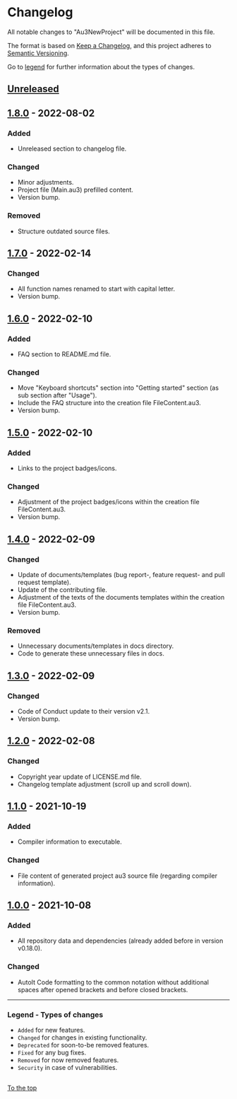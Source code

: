 #####

# Changelog

All notable changes to "Au3NewProject" will be documented in this file.

The format is based on [Keep a Changelog](https://keepachangelog.com/en/1.0.0/),
and this project adheres to [Semantic Versioning](https://semver.org/spec/v2.0.0.html).

Go to [legend](#legend---types-of-changes) for further information about the types of changes.

## [Unreleased]

## [1.8.0] - 2022-08-02

### Added

- Unreleased section to changelog file.

### Changed

- Minor adjustments.
- Project file (Main.au3) prefilled content.
- Version bump.

### Removed

- Structure outdated source files.

## [1.7.0] - 2022-02-14

### Changed

- All function names renamed to start with capital letter.
- Version bump.

## [1.6.0] - 2022-02-10

### Added

- FAQ section to README.md file.

### Changed

- Move "Keyboard shortcuts" section into "Getting started" section (as sub section after "Usage").
- Include the FAQ structure into the creation file FileContent.au3.
- Version bump.

## [1.5.0] - 2022-02-10

### Added

- Links to the project badges/icons.

### Changed

- Adjustment of the project badges/icons within the creation file FileContent.au3.
- Version bump.

## [1.4.0] - 2022-02-09

### Changed

- Update of documents/templates (bug report-, feature request- and pull request template).
- Update of the contributing file.
- Adjustment of the texts of the documents templates within the creation file FileContent.au3.
- Version bump.

### Removed

- Unnecessary documents/templates in docs directory.
- Code to generate these unnecessary files in docs.

## [1.3.0] - 2022-02-09

### Changed

- Code of Conduct update to their version v2.1.
- Version bump.

## [1.2.0] - 2022-02-08

### Changed

- Copyright year update of LICENSE.md file.
- Changelog template adjustment (scroll up and scroll down).

## [1.1.0] - 2021-10-19

### Added

- Compiler information to executable.

### Changed

- File content of generated project au3 source file (regarding compiler information).

## [1.0.0] - 2021-10-08

### Added

- All repository data and dependencies (already added before in version v0.18.0).

### Changed

- AutoIt Code formatting to the common notation without additional spaces after opened brackets and before closed brackets.

[Unreleased]: https://github.com/Sven-Seyfert/Au3NewProject/compare/v1.8.0...HEAD
[1.8.0]: https://github.com/Sven-Seyfert/Au3NewProject/compare/v1.7.0...v1.8.0
[1.7.0]: https://github.com/Sven-Seyfert/Au3NewProject/compare/v1.6.0...v1.7.0
[1.6.0]: https://github.com/Sven-Seyfert/Au3NewProject/compare/v1.5.0...v1.6.0
[1.5.0]: https://github.com/Sven-Seyfert/Au3NewProject/compare/v1.4.0...v1.5.0
[1.4.0]: https://github.com/Sven-Seyfert/Au3NewProject/compare/v1.3.0...v1.4.0
[1.3.0]: https://github.com/Sven-Seyfert/Au3NewProject/compare/v1.2.0...v1.3.0
[1.2.0]: https://github.com/Sven-Seyfert/Au3NewProject/compare/v1.1.0...v1.2.0
[1.1.0]: https://github.com/Sven-Seyfert/Au3NewProject/compare/v1.0.0...v1.1.0
[1.0.0]: https://github.com/Sven-Seyfert/Au3NewProject/releases/tag/v1.0.0

---

### Legend - Types of changes

- `Added` for new features.
- `Changed` for changes in existing functionality.
- `Deprecated` for soon-to-be removed features.
- `Fixed` for any bug fixes.
- `Removed` for now removed features.
- `Security` in case of vulnerabilities.

##

[To the top](#)
